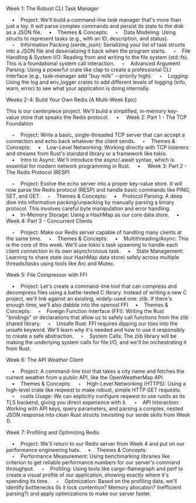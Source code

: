 Week 1: The Robust CLI Task Manager

    •    Project: We'll build a command-line task manager that's more than just a toy. It will parse complex commands and persist its state to the disk as a JSON file.
    •    Themes & Concepts:
    ◦    Data Modeling: Using structs to represent tasks (e.g., with an ID, description, and status).
    ◦    Information Packing (serde_json): Serializing your list of task structs into a JSON file and deserializing it back when the program starts.
    ◦    File Handling & System I/O: Reading from and writing to the file system (std::fs). This is a foundational system call interaction.
    ◦    Advanced Argument Parsing: Using a powerful crate like clap to create a professional CLI interface (e.g., task-manager add "buy milk" --priority high).
    ◦    Logging: Using the log and env_logger crates to add different levels of logging (info, warn, error) to see what your application is doing internally.

Weeks 2-4: Build Your Own Redis (A Multi-Week Epic)

This is our centerpiece project. We'll build a simplified, in-memory key-value store that speaks the Redis protocol.
    •    
Week 2: Part 1 - The TCP Foundation

    ◦    Project: Write a basic, single-threaded TCP server that can accept a connection and echo back whatever the client sends.
    ◦    Themes & Concepts:
    ▪    Low-Level Networking: Working directly with TCP listeners and streams from Rust's standard library or a framework like tokio.
    ▪    Intro to Async: We'll introduce the async/.await syntax, which is essential for modern network programming in Rust.
    •    
Week 3: Part 2 - The Redis Protocol (RESP)

    ◦    Project: Evolve the echo server into a proper key-value store. It will now parse the Redis protocol (RESP) and handle basic commands like PING, SET, and GET.
    ◦    Themes & Concepts:
    ▪    Protocol Parsing: A deep dive into information packing/unpacking by manually parsing a binary protocol. This involves careful byte manipulation and error handling.
    ▪    In-Memory Storage: Using a HashMap as our core data store.
    •    
Week 4: Part 3 - Concurrent Clients

    ◦    Project: Make our Redis server capable of handling many clients at the same time.
    ◦    Themes & Concepts:
    ▪    Multithreading/Async: This is the core of this week. We'll use tokio's task spawning to handle each client connection in its own asynchronous task.
    ▪    State Management: Learning to share state (our HashMap data store) safely across multiple threads/tasks using tools like Arc and Mutex.

Week 5: File Compressor with FFI

    •    Project: Let's create a command-line tool that can compress and decompress files using a battle-tested C library. Instead of writing a new C project, we'll link against an existing, widely-used one: zlib.
If there's enough time, we'll also dabble into the openssl FFI
    •    Themes & Concepts:
    ◦    Foreign Function Interface (FFI): Writing the Rust "bindings" or declarations that allow us to safely call functions from the zlib shared library.
    ◦    Unsafe Rust: FFI requires dipping our toes into the unsafe keyword. We'll learn why it's needed and how to use it responsibly to create a safe abstraction.
    ◦    System Calls: The zlib library will be making the underlying system calls for file I/O, and we'll be orchestrating it from Rust.

Week 6: The API Weather Client

    •    Project: A command-line tool that takes a city name and fetches the current weather from a public API, like the OpenWeatherMap API.
    •    Themes & Concepts:
    ◦    High-Level Networking (HTTPS): Using a high-level crate like reqwest to make robust, simple HTTP GET requests.
    ◦    rustls Usage: We can explicitly configure reqwest to use rustls as its TLS backend, giving you direct experience with it.
    ◦    API Interaction: Working with API keys, query parameters, and parsing a complex, nested JSON response into clean Rust structs (revisiting our serde skills from Week 1).

Week 7: Profiling and Optimizing Redis

    •    Project: We'll return to our Redis server from Week 4 and put on our performance engineering hats.
    •    Themes & Concepts:
    ◦    Performance Measurement: Using benchmarking libraries like criterion to get reliable performance numbers for our server's command throughput.
    ◦    Profiling: Using tools like cargo-flamegraph and perf to create a visual profile of our application, showing exactly where it's spending its time.
    ◦    Optimization: Based on the profiling data, we'll identify bottlenecks (Is it lock contention? Memory allocation? Inefficient parsing?) and apply optimizations to make our server faster.
